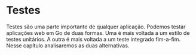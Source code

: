 # Testes

Testes são uma parte importante de qualquer aplicação.
Podemos testar aplicações web em Go de duas formas. Uma é mais voltada a
um estilo de testes unitários. A outra é mais voltada a um teste integrado
fim-a-fim. Nesse capítulo analisaremos as duas alternativas.
